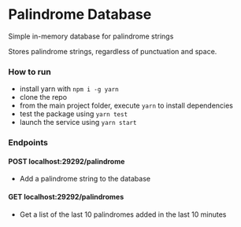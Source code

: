 # Palindrome Database

Simple in-memory database for palindrome strings

Stores palindrome strings, regardless of punctuation and space.

### How to run

- install yarn with `npm i -g yarn`
- clone the repo
- from the main project folder, execute `yarn` to install dependencies
- test the package using `yarn test`
- launch the service using `yarn start`

### Endpoints

#### POST localhost:29292/palindrome

- Add a palindrome string to the database

#### GET localhost:29292/palindromes

- Get a list of the last 10 palindromes added in the last 10 minutes
